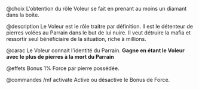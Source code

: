 @choix
L'obtention du rôle Voleur se fait en prenant au moins un diamant dans la boite.

@description
Le Voleur est le rôle traitre par définition. Il est le détenteur de pierres volées au Parrain dans le but de lui nuire. Il veut détruire la mafia et ressortir seul bénéficiaire de la situation, riche à millions.

@carac
Le Voleur connait l'identité du Parrain.
**Gagne en étant le Voleur avec le plus de pierres à la mort du Parrain**

@effets
Bonus 1% Force par pierre possédée.

@commandes
/mf activate
Active ou désactive le Bonus de Force.